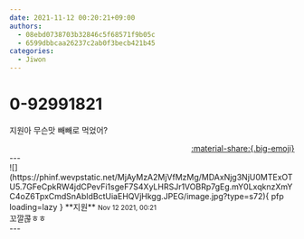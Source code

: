 ```yaml
---
date: 2021-11-12 00:20:21+09:00
authors:
  - 08ebd0738703b32846c5f68571f9b05c
  - 6599dbbcaa26237c2ab0f3becb421b45
categories:
  - Jiwon
---
```


# 0-92991821

<div class="post-container" markdown="1">
<div class="content-container md-sidebar__scrollwrap" markdown="1">

지원아 무슨맛 빼빼로 먹었어?

</div>
</div>

<div style="text-align: right;" markdown="1">
<a href="https://weverse.io/fromis9/fanpost/0-92991821" style="text-align: right;">:material-share:{.big-emoji}</a>
</div>
---

<div class="comments-container md-sidebar__scrollwrap" markdown="1">
<div class="comment" markdown="1">
<div class='id-container' markdown="1">
![](https://phinf.wevpstatic.net/MjAyMzA2MjVfMzMg/MDAxNjg3NjU0MTExOTU5.7GFeCpkRW4jdCPevFi1sgeF7S4XyLHRSJr1VOBRp7gEg.mY0LxqknzXmYC4oZ6TpxCmdSnAbldBctUiaEHQVjHkgg.JPEG/image.jpg?type=s72){ pfp loading=lazy }
**<span class="artist">지원</span>** <small>Nov 12 2021, 00:21</small><br>
</div>
<div class='comment-body' markdown="1">
꼬깔콚ㅎㅎ
</div>
</div>
</div>
---
